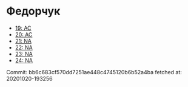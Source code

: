 # Федорчук
- [19: AC](19.md)
- [20: AC](20.md)
- [21: NA](21.md)
- [22: NA](22.md)
- [23: NA](23.md)
- [24: NA](24.md)

Commit: bb6c683cf570dd7251ae448c4745120b6b52a4ba
 fetched at: 20201020-193256
